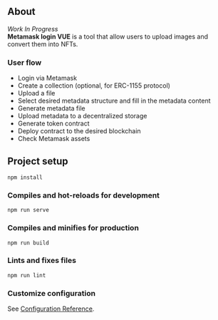 ## About
_Work In Progress_  
**Metamask login VUE** is a tool that allow users to upload images and convert them into NFTs.

### User flow

- Login via Metamask
- Create a collection (optional, for ERC-1155 protocol)
- Upload a file
- Select desired metadata structure and fill in the metadata content
- Generate metadata file 
- Upload metadata to a decentralized storage
- Generate token contract 
- Deploy contract to the desired blockchain
- Check Metamask assets

## Project setup
```
npm install
```

### Compiles and hot-reloads for development
```
npm run serve
```

### Compiles and minifies for production
```
npm run build
```

### Lints and fixes files
```
npm run lint
```

### Customize configuration
See [Configuration Reference](https://cli.vuejs.org/config/).
